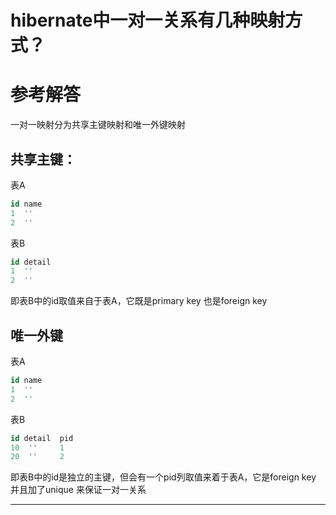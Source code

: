 # hibernate中一对一关系有几种映射方式？


# 参考解答

一对一映射分为共享主键映射和唯一外键映射

## 共享主键：

表A
```sql
id name 
1  ''
2  ''
```

表B
```sql
id detail
1  ''
2  ''
```
即表B中的id取值来自于表A，它既是primary key 也是foreign key

## 唯一外键

表A
```sql
id name 
1  ''
2  ''
```

表B
```sql
id detail  pid
10  ''     1
20  ''     2
```
即表B中的id是独立的主键，但会有一个pid列取值来着于表A，它是foreign key 并且加了unique 来保证一对一关系

---

